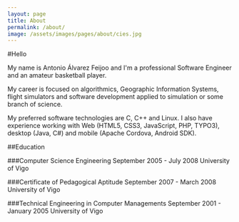 ```yaml
---
layout: page
title: About
permalink: /about/
image: /assets/images/pages/about/cies.jpg
---
```


#Hello

My name is Antonio Álvarez Feijoo and I'm a professional Software Engineer and an amateur basketball player.

My career is focused on algorithmics, Geographic Information Systems, flight simulators and software development applied to simulation or some branch of science.

My preferred software technologies are C, C++ and Linux. I also have experience working with Web (HTML5, CSS3, JavaScript, PHP, TYPO3), desktop (Java, C#) and mobile (Apache Cordova, Android SDK).

##Education

###Computer Science Engineering
September 2005 - July 2008
University of Vigo

###Certificate of Pedagogical Aptitude
September 2007 - March 2008
University of Vigo

###Technical Engineering in Computer Managements
September 2001 - January 2005
University of Vigo
